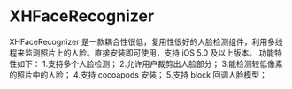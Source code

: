 XHFaceRecognizer
================

XHFaceRecognizer 是一款耦合性很低，复用性很好的人脸检测组件，利用多线程来监测照片上的人脸。直接安装即可使用，支持 iOS 5.0 及以上版本。
功能特性如下：
1.支持多个人脸检测；
2.允许用户裁剪出人脸部分；
3.能检测较低像素的照片中的人脸；
4.支持 cocoapods 安装；
5.支持 block 回调人脸模型；
